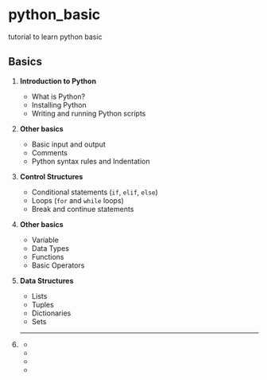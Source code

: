 # python_basic
tutorial to learn python basic


## Basics
1. **Introduction to Python**
   - What is Python?
   - Installing Python
   - Writing and running Python scripts

2. **Other basics**
   - Basic input and output
   - Comments
   - Python syntax rules and Indentation
  
3. **Control Structures**
   - Conditional statements (`if`, `elif`, `else`)
   - Loops (`for` and `while` loops)
   - Break and continue statements

4. **Other basics**
   - Variable
   - Data Types
   - Functions
   - Basic Operators

5. **Data Structures**
   - Lists
   - Tuples
   - Dictionaries
   - Sets

6. ****
   - 
   - 
   - 
   - 